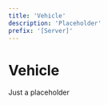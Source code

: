 ```yaml
---
title: 'Vehicle'
description: 'Placeholder'
prefix: '[Server]'
---
```


# Vehicle

Just a placeholder
